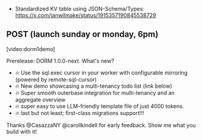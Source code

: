 - Standardized KV table using JSON-Schema/Types: https://x.com/janwilmake/status/1915357190845538729

## POST (launch sunday or monday, 6pm)

[video:dorm1demo]

Prerelease: DORM 1.0.0-next. What's new?

- 🔥 Use the sql.exec cursor in your worker with configurable mirroring (powered by remote-sql-cursor)
- 🔥 New demo showcasing a multi-tenancy todo list (link below)
- 🔥 Super smooth outerbase integration for multi-tenancy and an aggregate overview
- 🔥 super easy to use LLM-friendly template file of just 4000 tokens.
- 🔥 last but not least; first-class migrations support!!!

Thanks @CasazzaNY @carollkindell for early feedback. Show me what you build with it!
